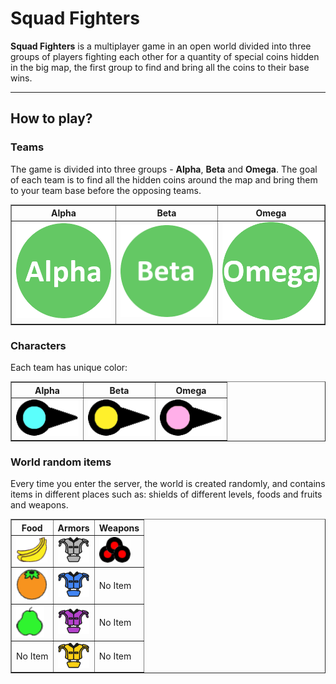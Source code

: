 # Squad Fighters

**Squad Fighters** is a multiplayer game in an open world divided into three groups of players fighting each other for a quantity of special coins hidden in the big map, the first group to find and bring all the coins to their base wins.

---

## How to play?

### Teams

The game is divided into three groups - **Alpha**, **Beta** and **Omega**.
The goal of each team is to find all the hidden coins around the map and bring them to your team base before the opposing teams.

<table border="1" cellspacing="0">
 <tr>
  <th>Alpha</th>
  <th>Beta</th>
   <th>Omega</th>
 </tr>
 <tr>
  <td>
   <img src="https://raw.githubusercontent.com/idanbachar/squad-fighters-game/master/images/teams/alpha_team.png" width="250" />
  </td>
  <td>
   <img src="https://raw.githubusercontent.com/idanbachar/squad-fighters-game/master/images/teams/beta_team.png" width="250" />
  </td>
  <td>
   <img src="https://raw.githubusercontent.com/idanbachar/squad-fighters-game/master/images/teams/omega_team.png" width="250" />
  </td>
 </tr>
</table>

### Characters

Each team has unique color:

<table border="1" cellspacing="0">
 <tr>
  <th>Alpha</th>
  <th>Beta</th>
   <th>Omega</th>
 </tr>
 <tr>
  <td>
   <img src="https://raw.githubusercontent.com/idanbachar/squad-fighters-game/master/images/characters/alpha_character.png" width="100" />
  </td>
  <td>
   <img src="https://raw.githubusercontent.com/idanbachar/squad-fighters-game/master/images/characters/beta_character.png" width="100" />
  </td>
  <td>
   <img src="https://raw.githubusercontent.com/idanbachar/squad-fighters-game/master/images/characters/omega_character.png" width="100" />
  </td>
 </tr>
</table>

### World random items

Every time you enter the server, the world is created randomly, and contains items in different places such as: shields of different levels, foods and fruits and weapons.

<table border="1" cellspacing="0">
 <tr>
  <th>Food</th>
  <th>Armors</th>
   <th>Weapons</th>
 </tr>
 <tr>
  <td>
   <img src="https://raw.githubusercontent.com/idanbachar/squad-fighters-game/master/images/items/banana.png" width="50" />
  </td>
  <td>
   <img src="https://raw.githubusercontent.com/idanbachar/squad-fighters-game/master/images/items/shield_lv1.png" width="50" />
  </td>
  <td>
   <img src="https://raw.githubusercontent.com/idanbachar/squad-fighters-game/master/images/items/bullets.png" width="50" />
  </td>
 </tr>
  <tr>
  <td>
   <img src="https://raw.githubusercontent.com/idanbachar/squad-fighters-game/master/images/items/orange.png" width="50" />
  </td>
  <td>
   <img src="https://raw.githubusercontent.com/idanbachar/squad-fighters-game/master/images/items/shield_lv2.png" width="50" />
  </td>
  <td>
	No Item
  </td>
 </tr>
 <tr>
  <td>
   <img src="https://raw.githubusercontent.com/idanbachar/squad-fighters-game/master/images/items/pear.png" width="45" height="50" />
  </td>
  <td>
   <img src="https://raw.githubusercontent.com/idanbachar/squad-fighters-game/master/images/items/shield_rare.png" width="50" />
  </td>
  <td>
	No Item
  </td>
 </tr>
  <tr>
  <td>
No Item
  </td>
  <td>
   <img src="https://raw.githubusercontent.com/idanbachar/squad-fighters-game/master/images/items/shield_legendery.png" width="50" />
  </td>
  <td>
	No Item
  </td>
 </tr>
</table>
 
